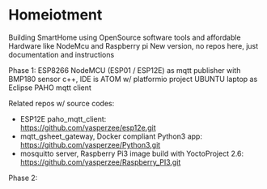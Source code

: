 # Homeiotment
Building SmartHome using OpenSource software tools and affordable Hardware like NodeMcu and Raspberry pi
New version, no repos here, just documentation and instructions

Phase 1:
ESP8266 NodeMCU (ESP01 / ESP12E) as mqtt publisher with BMP180 sensor
c++, IDE is  ATOM w/ platformio project
UBUNTU laptop as Eclipse PAHO mqtt client

Related repos w/ source codes:
  - ESP12E paho_mqtt_client:  
      https://github.com/yasperzee/esp12e.git
  - mqtt_gsheet_gateway, Docker compliant Python3 app:   
      https://github.com/yasperzee/Python3.git
  - mosquitto server, Raspberry Pi3 image build with YoctoProject 2.6:
      https://github.com/yasperzee/Raspberry_PI3.git
  
Phase 2:
